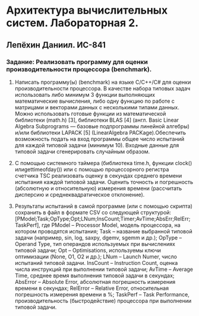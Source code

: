 # Архитектура вычислительных систем. Лабораторная 2.   
## Лепёхин Даниил. ИС-841  
### Задание: Реализовать программу для оценки производительности процессора (benchmark).

 1) Написать программу(ы) (benchmark) на языке С/С++/C# для оценки производительности
процессора. В качестве набора типовых задач использовать либо минимум 3 функции
выполняющих математические вычисления, либо одну функцию по работе с матрицами и
векторами данных с несколькими типами данных. Можно использовать готовые функции
из математической библиотеки (math.h) [3], библиотеки BLAS [4] (англ. Basic Linear Algebra Subprograms — базовые подпрограммы линейной алгебры) и/или библиотеки LAPACK [5]
(LinearAlgebra PACKage).Обеспечить возможность подать на вход программы общее число
испытаний для каждой типовой задачи (минимум 10). Входные данные для типовой задачи
сгенерировать случайным образом.

 2) С помощью системного таймера (библиотека time.h, функции clock() илиgettimeofday()) или
с помощью процессорного регистра счетчика TSC реализовать оценку в секундах среднего
времени испытания каждой типовой задачи. Оценить точность и погрешность (абсолютную
и относительную) измерения времени (рассчитать дисперсию и среднеквадратическое
отклонение). 

 3) Результаты испытаний в самой программе (или с помощью скрипта) сохранить в файл в
формате CSV со следующей структурой:
[PModel;Task;OpType;Opt;LNum;InsCount;Timer;AvTime;AbsErr;RelErr;TaskPerf], где
PModel – Processor Model, модель процессора, на котором проводятся испытания;
Task – название выбранной типовой задачи (например, sin, log, saxpy, dgemv, sgemm и др.);
OpType – Operand Type, тип операндов используемых при вычислениях типовой задачи;
Opt – Optimisations, используемы ключи оптимизации (None, O1, O2 и др.);
LNum – Launch Numer, число испытаний типовой задачи.
InsCount – Instruction Count, оценка числа инструкций при выполнении типовой задачи;
AvTime – Average Time, среднее время выполнения типовой задачи в секундах;
AbsError – Absolute Error, абсолютная погрешность измерения времени в секундах;
RelError – Relative Error, относительная погрешность измерения времени в %;
TaskPerf – Task Performance, производительность (быстродействие) процессора при
выполнении типовой задачи. 
